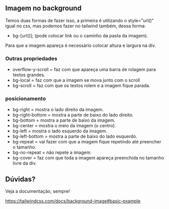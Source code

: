 ## Imagem no background

Temos duas formas de fazer isso, a primeira é utilizando o style="url()" igual no css, mas podemos fazer no tailwind também, dessa forma:

- bg-[url(<imagem>)]; (pode colocar link ou o caminho da pasta da imagem).

Para que a imagem apareça é necessário colocar altura e largura na div.

### Outras propriedades

- overflow-y-scroll = faz com que apareça uma barra de rolagem para textos grandes.
- bg-local = faz com que a imagem se mova junto com o scroll
- bg-scroll = faz com que os textos rolem e a imagem fique parada.

### posicionamento

- bg-right = mostra o lado direito da imagem.
- bg-right-bottom = mostra a parte de baixo do lado direito.
- bg-bottom = mostra a parte de baixo da imagem.
- bg-center = mostra o meio da imagem (o centro).
- bg-left = mostra o lado esquerdo da imagem.
- bg-left-bottom = mostra a parte de baixo do lado esquerdo.
- bg-repeat = vai fazer com que a imagem fique repetindo até preencher o tamanho.
- bg-no-repeat = não repete a imagem.
- bg-cover = faz com que toda a imagem apareça preenchida no tamanho livre da div.

## Dúvidas?

Veja a documentação, sempre!

https://tailwindcss.com/docs/background-image#basic-example
